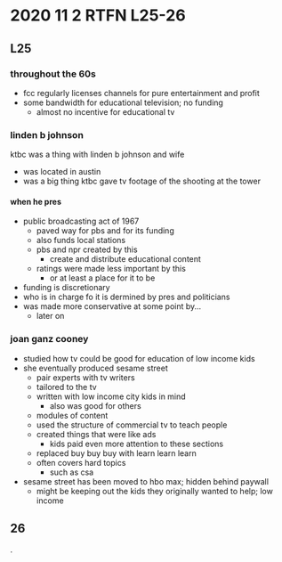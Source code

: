 # 2020 11 2 RTFN L25-26
## L25

### throughout the 60s
- fcc regularly licenses channels for pure entertainment and profit
- some bandwidth for educational television; no funding
  - almost no incentive for educational tv

### linden b johnson
ktbc was a thing with linden b johnson and wife
  - was located in austin
  - was a big thing
ktbc gave tv footage of the shooting at the tower

#### when he pres
- public broadcasting act of 1967
  - paved way for pbs and for its funding
  - also funds local stations
  - pbs and npr created by this
    - create and distribute educational content
  - ratings were made less important by this
    - or at least a place for it to be
- funding is discretionary
- who is in charge fo it is dermined by pres and politicians
- was made more conservative at some point by...
  - later on

### joan ganz cooney

- studied how tv could be good for education of low income kids
- she eventually produced sesame street
  - pair experts with tv writers
  - tailored to the tv
  - written with low income city kids in mind
    - also was good for others
  - modules of content
  - used the structure of commercial tv to teach people
  - created things that were like ads
    - kids paid even more attention to these sections
  - replaced buy buy buy with learn learn learn
  - often covers hard topics
    - such as csa
- sesame street has been moved to hbo max; hidden behind paywall
  - might be keeping out the kids they originally wanted to help; low income






















## 26













.
